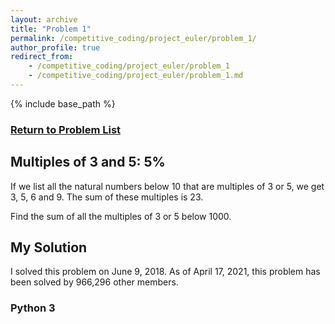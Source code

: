 ```yaml
---
layout: archive
title: "Problem 1"
permalink: /competitive_coding/project_euler/problem_1/
author_profile: true
redirect_from:
    - /competitive_coding/project_euler/problem_1
    - /competitive_coding/project_euler/problem_1.md
---
```

<link rel="stylesheet" href="/_competitive_coding/project_euler/project_euler_problem.css" type="text/css">

{% include base_path %}

<h3><a href="/competitive_coding/project_euler_home/">Return to Problem List</a></h3>

<h2 class="_5p">Multiples of 3 and 5: 5%</h2>
<div class="problem_content">
<p>If we list all the natural numbers below 10 that are multiples of 3 or 5, we get 3, 5, 6 and 9. The sum of these multiples is 23.</p>
<p>Find the sum of all the multiples of 3 or 5 below 1000.</p>
</div>

## My Solution

I solved this problem on June 9, 2018. As of April 17, 2021, this problem has been solved by 966,296 other members. 

### Python 3

<script src="https://gist.github.com/NolantheNerd/c4ddca83f858ca2308c2e16c3af695be.js"></script>